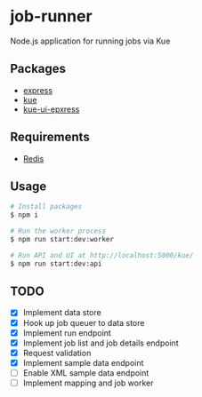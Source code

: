 # job-runner

Node.js application for running jobs via Kue

## Packages

- [express](https://github.com/expressjs/express)
- [kue](https://github.com/Automattic/kue/)
- [kue-ui-epxress](https://github.com/stonecircle/kue-ui-express)

## Requirements

- [Redis](https://redis.io)

## Usage

```bash
# Install packages
$ npm i

# Run the worker process
$ npm run start:dev:worker

# Run API and UI at http://localhost:5000/kue/
$ npm run start:dev:api
```

## TODO

- [x] Implement data store
- [x] Hook up job queuer to data store
- [x] Implement run endpoint
- [x] Implement job list and job details endpoint
- [x] Request validation
- [x] Implement sample data endpoint
- [ ] Enable XML sample data endpoint
- [ ] Implement mapping and job worker
